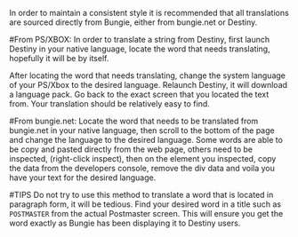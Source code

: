 In order to maintain a consistent style it is recommended that all translations are sourced directly from Bungie, either from bungie.net or Destiny.  


#From PS/XBOX:
In order to translate a string from Destiny, first launch Destiny in your native language, locate the word that needs translating, hopefully it will be by itself.  

After locating the word that needs translating, change the system language of your PS/Xbox to the desired language. Relaunch Destiny, it will download a language pack. Go back to the exact screen that you located the text from. Your translation should be relatively easy to find.  

#From bungie.net:
Locate the word that needs to be translated from bungie.net in your native language, then scroll to the bottom of the page and change the language to the desired language. Some words are able to be copy and pasted directly from the web page, others need to be inspected, (right-click inspect), then on the element you inspected, copy the data from the developers console, remove the div data and voila you have your text for the desired language.  


#TIPS
Do not try to use this method to translate a word that is located in paragraph form, it will be tedious. Find your desired word in a title such as `POSTMASTER` from the actual Postmaster screen. This will ensure you get the word exactly as Bungie has been displaying it to Destiny users.
